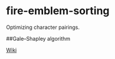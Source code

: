 # fire-emblem-sorting
Optimizing character pairings.


##Gale–Shapley algorithm

<a href = "https://en.wikipedia.org/wiki/Stable_marriage_problem">Wiki</a>
